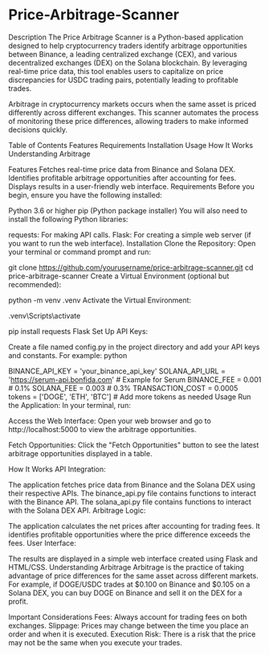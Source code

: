 # Price-Arbitrage-Scanner
Description
The Price Arbitrage Scanner is a Python-based application designed to help cryptocurrency traders identify arbitrage opportunities between Binance, a leading centralized exchange (CEX), and various decentralized exchanges (DEX) on the Solana blockchain. By leveraging real-time price data, this tool enables users to capitalize on price discrepancies for USDC trading pairs, potentially leading to profitable trades.

Arbitrage in cryptocurrency markets occurs when the same asset is priced differently across different exchanges. This scanner automates the process of monitoring these price differences, allowing traders to make informed decisions quickly.

Table of Contents
Features
Requirements
Installation
Usage
How It Works
Understanding Arbitrage



Features
Fetches real-time price data from Binance and Solana DEX.
Identifies profitable arbitrage opportunities after accounting for fees.
Displays results in a user-friendly web interface.
Requirements
Before you begin, ensure you have the following installed:

Python 3.6 or higher
pip (Python package installer)
You will also need to install the following Python libraries:

requests: For making API calls.
Flask: For creating a simple web server (if you want to run the web interface).
Installation
Clone the Repository: Open your terminal or command prompt and run:




git clone https://github.com/yourusername/price-arbitrage-scanner.git
cd price-arbitrage-scanner
Create a Virtual Environment (optional but recommended):




python -m venv .venv
Activate the Virtual Environment:



.venv\Scripts\activate

pip install requests Flask
Set Up API Keys:

Create a file named config.py in the project directory and add your API keys and constants. For example:
python


BINANCE_API_KEY = 'your_binance_api_key'
SOLANA_API_URL = 'https://serum-api.bonfida.com'  # Example for Serum
BINANCE_FEE = 0.001  # 0.1%
SOLANA_FEE = 0.003    # 0.3%
TRANSACTION_COST = 0.0005
tokens = ['DOGE', 'ETH', 'BTC']  # Add more tokens as needed
Usage
Run the Application: In your terminal, run:

Access the Web Interface: Open your web browser and go to http://localhost:5000 to view the arbitrage opportunities.

Fetch Opportunities: Click the "Fetch Opportunities" button to see the latest arbitrage opportunities displayed in a table.

How It Works
API Integration:

The application fetches price data from Binance and the Solana DEX using their respective APIs.
The binance_api.py file contains functions to interact with the Binance API.
The solana_api.py file contains functions to interact with the Solana DEX API.
Arbitrage Logic:

The application calculates the net prices after accounting for trading fees.
It identifies profitable opportunities where the price difference exceeds the fees.
User Interface:

The results are displayed in a simple web interface created using Flask and HTML/CSS.
Understanding Arbitrage
Arbitrage is the practice of taking advantage of price differences for the same asset across different markets. For example, if DOGE/USDC trades at $0.100 on Binance and $0.105 on a Solana DEX, you can buy DOGE on Binance and sell it on the DEX for a profit.

Important Considerations
Fees: Always account for trading fees on both exchanges.
Slippage: Prices may change between the time you place an order and when it is executed.
Execution Risk: There is a risk that the price may not be the same when you execute your trades.
